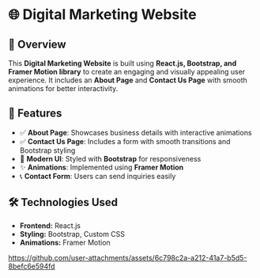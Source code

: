 # 🌐 Digital Marketing Website

## 🚀 Overview
This **Digital Marketing Website** is built using **React.js, Bootstrap, and Framer Motion library** to create an engaging and visually appealing user experience. It includes an **About Page** and **Contact Us Page** with smooth animations for better interactivity.

## 🎯 Features
- ✅ **About Page**: Showcases business details with interactive animations  
- ✅ **Contact Us Page**: Includes a form with smooth transitions and Bootstrap styling  
- 🎨 **Modern UI**: Styled with **Bootstrap** for responsiveness  
- ✨ **Animations**: Implemented using **Framer Motion**  
- 📞 **Contact Form**: Users can send inquiries easily  

## 🛠️ Technologies Used
- **Frontend:** React.js  
- **Styling:** Bootstrap, Custom CSS  
- **Animations:** Framer Motion  
 




https://github.com/user-attachments/assets/6c798c2a-a212-41a7-b5d5-8befc6e594fd

